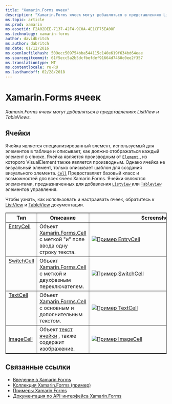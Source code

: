 ```yaml
---
title: "Xamarin.Forms ячеек"
description: "Xamarin.Forms ячеек могут добавляться в представлениях ListView и TableViews."
ms.topic: article
ms.prod: xamarin
ms.assetid: F2A02DEE-7137-42F4-9C0A-4E1CF75EA08F
ms.technology: xamarin-forms
author: davidbritch
ms.author: dabritch
ms.date: 01/12/2016
ms.openlocfilehash: 509ecc509754bba544115c140e619f634bd64eae
ms.sourcegitcommit: 61f5ecc5a2b5dcfbefdef91664d7460c0ee2f357
ms.translationtype: MT
ms.contentlocale: ru-RU
ms.lasthandoff: 02/28/2018
---
```

# <a name="xamarinforms-cells"></a>Xamarin.Forms ячеек

_Xamarin.Forms ячеек могут добавляться в представлениях ListView и TableViews._

<style>.tableimg {Максимальная ширина: нет! важные;}</style>

## <a name="cells"></a>Ячейки

Ячейка является специализированный элемент, используемый для элементов в таблице и описывает, как должно отображаться каждый элемент в списке. Ячейка является производным от [ `Element` ](https://developer.xamarin.com/api/type/Xamarin.Forms.Element/), из которого VisualElement также является производным. Однако ячейка не визуальный элемент, только описывает шаблон для создания визуального элемента. [`Cell`](https://developer.xamarin.com/api/type/Xamarin.Forms.Cell/) Предоставляет базовый класс и возможностей для всех ячеек Xamarin.Forms. Ячейки являются элементами, предназначенных для добавления [ `ListView` ](https://developer.xamarin.com/api/type/Xamarin.Forms.ListView/) или [ `TableView` ](https://developer.xamarin.com/api/type/Xamarin.Forms.TableView/) элементов управления.

Чтобы узнать, как использовать и настраивать ячеек, обратитесь к [ListView](~/xamarin-forms/user-interface/listview/index.md) и [TableView](~/xamarin-forms/user-interface/tableview.md) документации.

<table align="center" border="1" cellpadding="1" cellspacing="1">
<thead>
    <th>
      <strong>Тип</strong>
    </th>
    <th>
      <strong>Описание</strong>
    </th>
    <th style="min-width:400px">
      <strong>Screenshot</strong>
    </th>
  </thead>
  <tbody>
    <tr>
    <td valign="top">
      <a href="https://developer.xamarin.com/api/type/Xamarin.Forms.EntryCell/">EntryCell</a>
    </td>
    <td valign="top">
Объект <a href="https://developer.xamarin.com/api/type/Xamarin.Forms.Cell/">Xamarin.Forms.Cell</a> с меткой "и" поле ввода одну строку текста.
    </td>
    <td>
    <a href="https://github.com/xamarin/xamarin-forms-samples/blob/master/FormsGallery/FormsGallery/FormsGallery/EntryDemoPage.cs"><img src="cells-images/EntryCell.png" title="Пример EntryCell" class="tableimg">
    </a></td>
  </tr>
  <tr>
    <td valign="top">
      <a href="https://developer.xamarin.com/api/type/Xamarin.Forms.SwitchCell/">SwitchCell</a>
    </td>
    <td valign="top">
Объект <a href="https://developer.xamarin.com/api/type/Xamarin.Forms.Cell/">Xamarin.Forms.Cell</a> с меткой и двухфазным переключателем.
    </td>
    <td>
    <a href="https://github.com/xamarin/xamarin-forms-samples/blob/master/FormsGallery/FormsGallery/FormsGallery/SwitchCellDemoPage.cs"><img src="cells-images/SwitchCell.png" title="Пример SwitchCell" class="tableimg">
    </a></td>
  </tr>
  <tr>
    <td valign="top">
      <a href="https://developer.xamarin.com/api/type/Xamarin.Forms.TextCell/">TextCell</a>
    </td>
    <td valign="top">
Объект <a href="https://developer.xamarin.com/api/type/Xamarin.Forms.Cell/">Xamarin.Forms.Cell</a> с основным и дополнительным текстом.
    </td>
    <td>
    <a href="https://github.com/xamarin/xamarin-forms-samples/blob/master/FormsGallery/FormsGallery/FormsGallery/TextCellDemoPage.cs"><img src="cells-images/TextCell.png" title="Пример TextCell" class="tableimg">
    </a></td>
  </tr>
      <tr>
    <td>
      <a href="https://developer.xamarin.com/api/type/Xamarin.Forms.ImageCell/">ImageCell</a>
    </td>
    <td valign="top">
Объект <a href="https://developer.xamarin.com/api/type/Xamarin.Forms.TextCell/">текст ячейки</a> , также содержит изображение.
    </td>
    <td>
    <a href="https://github.com/xamarin/xamarin-forms-samples/blob/master/FormsGallery/FormsGallery/FormsGallery/ImageCellDemoPage.cs"><img src="cells-images/ImageCell.png" title="Пример ImageCell" class="tableimg">
    </a></td>
  </tr>
  </tbody>
</table>



## <a name="related-links"></a>Связанные ссылки

- [Введение в Xamarin.Forms](~/xamarin-forms/get-started/introduction-to-xamarin-forms.md)
- [Коллекция Xamarin.Forms (пример)](https://developer.xamarin.com/samples/xamarin-forms/FormsGallery/)
- [Примеры Xamarin.Forms](https://developer.xamarin.com/samples/xamarin-forms/all/)
- [Документация по API-интерфейса Xamarin.Forms](https://developer.xamarin.com/api/namespace/Xamarin.Forms/)
